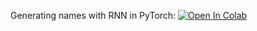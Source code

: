 ﻿Generating names with RNN in PyTorch:
[![Open In Colab](https://colab.research.google.com/assets/colab-badge.svg)](https://colab.research.google.com/github/girafe-ai/intro-to-ml-harbour/blob/master/day13_Recurrent_NNs/13_seq2seq_rnn_practice.ipynb)
